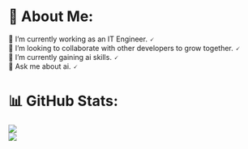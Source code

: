 # 💫 About Me:

🔭 I’m currently working as an IT Engineer. 🗸<br>
👯 I’m looking to collaborate with other developers to grow together. 🗸<br>
🌱 I’m currently gaining ai skills. 🗸<br>
💬 Ask me about ai. 🗸

# 📊 GitHub Stats:

![](https://github-readme-streak-stats.herokuapp.com/?user=code-mena&theme=gotham&hide_border=true)<br/>
[![](https://visitcount.itsvg.in/api?id=code-mena&icon=0&color=0)](https://visitcount.itsvg.in)

<!-- Proudly created with GPRM ( https://gprm.itsvg.in ) -->
